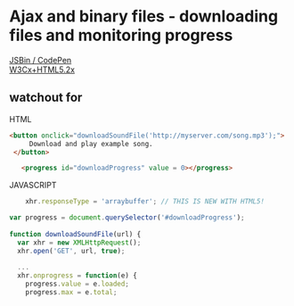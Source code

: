 # Ajax and binary files - downloading files and monitoring progress

[JSBin / CodePen](https://jsbin.com/mecakaz/edit?html,output)  
[W3Cx+HTML5.2x](https://courses.edx.org/courses/course-v1:W3Cx+HTML5.2x+3T2018/courseware/1c530fbca988429899cd827dd5a4cc8b/672b23946d9241599d10105527876a77/1?activate_block_id=block-v1%3AW3Cx%2BHTML5.2x%2B3T2018%2Btype%40vertical%2Bblock%40198671a1f7144a9ca007b7270ba6c6a0)  

## watchout for

HTML

```html
<button onclick="downloadSoundFile('http://myserver.com/song.mp3');">
     Download and play example song.
 </button>
```

```html
   <progress id="downloadProgress" value = 0></progress>
```

JAVASCRIPT

```JavaScript
    xhr.responseType = 'arraybuffer'; // THIS IS NEW WITH HTML5!
```

```javascript
var progress = document.querySelector('#downloadProgress');
 
function downloadSoundFile(url) {
  var xhr = new XMLHttpRequest();
  xhr.open('GET', url, true);
 
  ...
  xhr.onprogress = function(e) {
    progress.value = e.loaded;
    progress.max = e.total;
```
